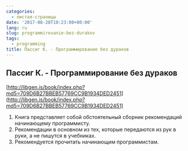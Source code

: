 ```yaml
---
categories:
  - листая-страницы
date: '2017-08-28T10:23:00+00:00'
lang: ru
slug: programmirovanie-bez-durakov
tags:
  - programming
title: Пассиг К. - Программирование без дураков
---
```



## Пассиг К. - Программирование без дураков

[http://libgen.is/book/index.php?md5=709D6B27BBEB57769CC9B1934DED2451](http://libgen.is/book/index.php?md5=709D6B27BBEB57769CC9B1934DED2451)  

<!--more-->

1. Книга представляет собой обстоятельный сборник рекомендаций начинающему программисту.
2. Рекомендации в основном из тех, которые передаются из рук в руки, а не пишутся в учебниках.
3. Рекомендуется прочитать начинающим программистам.
